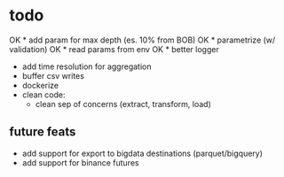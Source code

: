 # todo
OK * add param for max depth (es. 10% from BOB)
OK * parametrize (w/ validation)
OK * read params from env
OK * better logger
* add time resolution for aggregation
* buffer csv writes
* dockerize
* clean code:
    * clean sep of concerns (extract, transform, load)

## future feats
* add support for export to bigdata destinations (parquet/bigquery)
* add support for binance futures